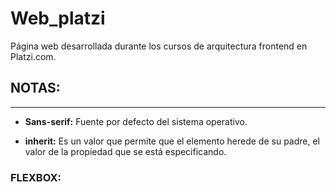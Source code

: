 # Web_platzi
Página web desarrollada durante los cursos de arquitectura frontend en Platzi.com. 

## NOTAS:
*** 

+ **Sans-serif:** Fuente por defecto del sistema operativo.

+ **inherit:** Es un valor que permite que el elemento herede de su padre, el valor de la propiedad que se está especificando.

### FLEXBOX:
